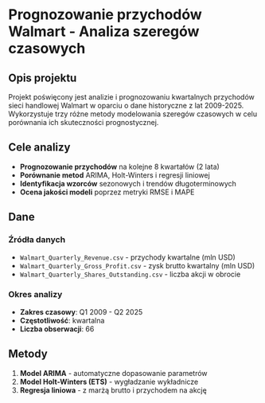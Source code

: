 # Prognozowanie przychodów Walmart - Analiza szeregów czasowych

## Opis projektu

Projekt poświęcony jest analizie i prognozowaniu kwartalnych przychodów sieci handlowej Walmart w oparciu o dane historyczne z lat 2009-2025. Wykorzystuje trzy różne metody modelowania szeregów czasowych w celu porównania ich skuteczności prognostycznej.

## Cele analizy

-   **Prognozowanie przychodów** na kolejne 8 kwartałów (2 lata)
-   **Porównanie metod** ARIMA, Holt-Winters i regresji liniowej
-   **Identyfikacja wzorców** sezonowych i trendów długoterminowych
-   **Ocena jakości modeli** poprzez metryki RMSE i MAPE

## Dane

### Źródła danych

-   `Walmart_Quarterly_Revenue.csv` - przychody kwartalne (mln USD)
-   `Walmart_Quarterly_Gross_Profit.csv` - zysk brutto kwartalny (mln USD)
-   `Walmart_Quarterly_Shares_Outstanding.csv` - liczba akcji w obrocie

### Okres analizy

-   **Zakres czasowy**: Q1 2009 - Q2 2025
-   **Częstotliwość**: kwartalna
-   **Liczba obserwacji**: 66

## Metody

1.  **Model ARIMA** - automatyczne dopasowanie parametrów
2.  **Model Holt-Winters (ETS)** - wygładzanie wykładnicze
3.  **Regresja liniowa** - z marżą brutto i przychodem na akcję

